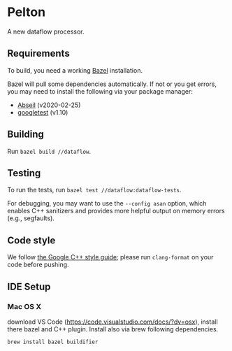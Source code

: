 # Pelton

A new dataflow processor.

## Requirements

To build, you need a working [Bazel](https://docs.bazel.build/versions/3.5.0/install.html)
installation.

Bazel will pull some dependencies automatically. If not or you get errors, you may need to
install the following via your package manager:
 * [Abseil](https://abseil.io/) (v2020-02-25)
 * [googletest](https://github.com/google/googletest) (v1.10)

## Building

Run `bazel build //dataflow`.

## Testing

To run the tests, run `bazel test //dataflow:dataflow-tests`.

For debugging, you may want to use the `--config asan` option, which enables C++
sanitizers and provides more helpful output on memory errors (e.g., segfaults).

## Code style

We follow [the Google C++ style guide](https://google.github.io/styleguide/cppguide.html);
please run `clang-format` on your code before pushing.



## IDE Setup
### Mac OS X
download VS Code (<https://code.visualstudio.com/docs/?dv=osx>), install there bazel and C++ plugin. Install also via brew following dependencies.
```
brew install bazel buildifier
```